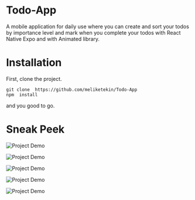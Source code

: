 # Todo-App
A mobile application for daily use where you can create and sort your todos by importance level and mark when you complete your todos with React Native Expo and with Animated library.

# Installation


First, clone the project. 
```
git clone  https://github.com/meliketekin/Todo-App
npm  install
```
and you good to go.

# Sneak Peek
![Project Demo](https://i.ibb.co/McWY9pY/demo1.jpg)

![Project Demo](https://i.ibb.co/RjWKjJ6/demo2.jpg)

![Project Demo](https://i.ibb.co/FK7tQQY/demo3.jpg)

![Project Demo](https://i.ibb.co/6sxTdKx/demo4.jpg)

![Project Demo](https://i.ibb.co/KyS2nK7/demo5.jpg)
